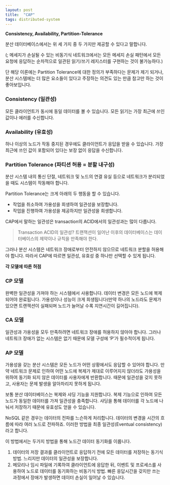 ```yaml
---
layout: post
title:  "CAP"
tags: distributed-system
---
```

**Consistency, Availability, Partition-Tolerance**

분산 데이터베이스에서는 위 세 가지 중 두 가지만 제공할 수 있다고 말합니다.

(; 메세지가 손실될 수 있는 비동기식 네트워크에서는 모든 메세지 손실 패턴에서 모든 요청에 응답하는 순차적으로 일관된 읽기/쓰기 레지스터를 구현하는 것이 불가능하다.)

단 해당 이론에는 Partition Tolerance에 대한 정의가 부족하다는 문제가 제기 되거나, 분산 시스템에는 더 많은 요소들이 있다고 주장하는 의견도 있는 만큼 참고만 하는 것이 좋아보입니다.

### Consistency (일관성)

모든 클라이언트가 동시에 동일 데이터를 볼 수 있습니다. 모든 읽기는 가장 최근에 쓰인 값이나 에러를 수신합니다.

### Availability (유효성)

하나 이상의 노드가 작동 중지된 경우에도 클라이언트가 응답을 받을 수 있습니다. 가장 최근에 쓰인 값이 포함되어 있다는 보장 없이 응답을 수신합니다. 

### Partition Tolerance (파티션 허용 = 분할 내구성)

분산 시스템 내의 통신 단절, 네트워크 및  노드의 연결 유실 등으로 네트워크가 분리되었을 때도 시스템이 작동해야 합니다.

Partition Tolerance는 크게 아래의 두 행동을 할 수 있습니다.

- 작업을 취소하여 가용성을 희생하여 일관성을 보장합니다.
- 작업을 진행하여 가용성을 제공하지만 일관성을 희생합니다.

CAP에서 말하는 일관성은 transaction의 ACID에서의 일관성과는 많이 다릅니다.

> Transaction ACID의 일관성?
트랜잭션이 일어난 이후의 데이터베이스는 데이터베이스의 제약이나 규칙을 만족해야 한다.
> 

그러나 분산 시스템은 네트워크 장애로부터 안전하지 않으므로 네트워크 분할을 허용해야 합니다. 따라서 CAP에 따르면 일관성, 유효성  중 하나만 선택할 수 있게 됩니다.

**각 모델에 따른 허점**

### CP 모델

완벽한 일관성을 가져야 하는 시스템에서 사용합니다. 데이터 변경은 모든 노드에 복제되어야 완료됩니다. 가용성이나 성능이 크게 희생됩니다(만약 하나의 노드라도 문제가 있으면 트랜잭션이 실패되며 노드가 늘어날 수록 지연시간이 길어집니다).

### CA 모델

일관성과 가용성을 모두 만족하려면 네트워크 장애를 허용하지 않아야 합니다. 그러나 네트워크 장애가 없는 시스템은 없기 때문에 모델 구성에 ‘P’가 필수적이게 됩니다.

### AP 모델

가용성을 갖는 분산 시스템은 모든 노드가 어떤 상황에서도 응답할 수 있어야 합니다. 만약 네트워크 문제로 인하여 어떤 노드에 복제가 제대로 이루어지지 않더라도 가용성을 위하여 동기화 되지 않은 데이터를 사용자에게 반환합니다. 때문에 일관성을 갖지 못하고, 사용자는 문제 발생을 알아차리지 못하게 됩니다.

보통 분산 데이터베이스는 복제와 샤딩 기능을 지원합니다. 복제 기능으로 인하여 모든 노드가 동일한 데이터를 가져 일관성을 충족합니다. 샤딩을 통해 데이터를 각 노드에 나눠서 저장하기 때문에 유효성도 얻을 수 있습니다.

NoSQL 같은 경우는 데이터의 전파를 느슨하게 처리합니다. 데이터의 변경을 시간의 흐름에 따라 여러 노드로 전파하죠. 이러한 방법을 최종 일관성(Eventual consistency)라고 합니다.

이 방법에서는 두가지 방법을 통해 노드간 데이터 동기화를 이룹니다.

1. 데이터의 저장 결과를 클라이언트로 응답하기 전에 모든 데이터를 저장하는 동기식 방법. 느리지만 데이터의 일관성을 보장합니다.
2. 메모리나 임시 파일에 기록하여 클라이언트에 응답한 뒤, 이벤트 및 프로세스를 사용하여 노드로 데이터를 동기화하는 비동기식 방법. 빠른 응답시간을 갖지만 쓰는 과정에서 장애가 발생하면 데이터 손실이 일어날 수 있습니다.
